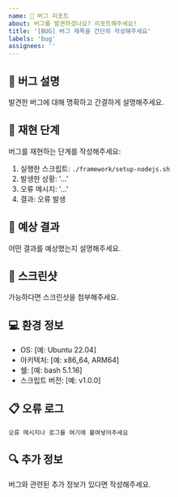 ```yaml
---
name: 🐛 버그 리포트
about: 버그를 발견하셨나요? 리포트해주세요!
title: '[BUG] 버그 제목을 간단히 작성해주세요'
labels: 'bug'
assignees: ''
---
```


## 🐛 버그 설명
발견한 버그에 대해 명확하고 간결하게 설명해주세요.

## 🔄 재현 단계
버그를 재현하는 단계를 작성해주세요:
1. 실행한 스크립트: `./framework/setup-nodejs.sh`
2. 발생한 상황: '...'
3. 오류 메시지: '...'
4. 결과: 오류 발생

## 💭 예상 결과
어떤 결과를 예상했는지 설명해주세요.

## 📸 스크린샷
가능하다면 스크린샷을 첨부해주세요.

## 💻 환경 정보
 - OS: [예: Ubuntu 22.04]
 - 아키텍처: [예: x86_64, ARM64]
 - 쉘: [예: bash 5.1.16]
 - 스크립트 버전: [예: v1.0.0]

## 📋 오류 로그
```
오류 메시지나 로그를 여기에 붙여넣어주세요
```

## 🔍 추가 정보
버그와 관련된 추가 정보가 있다면 작성해주세요.